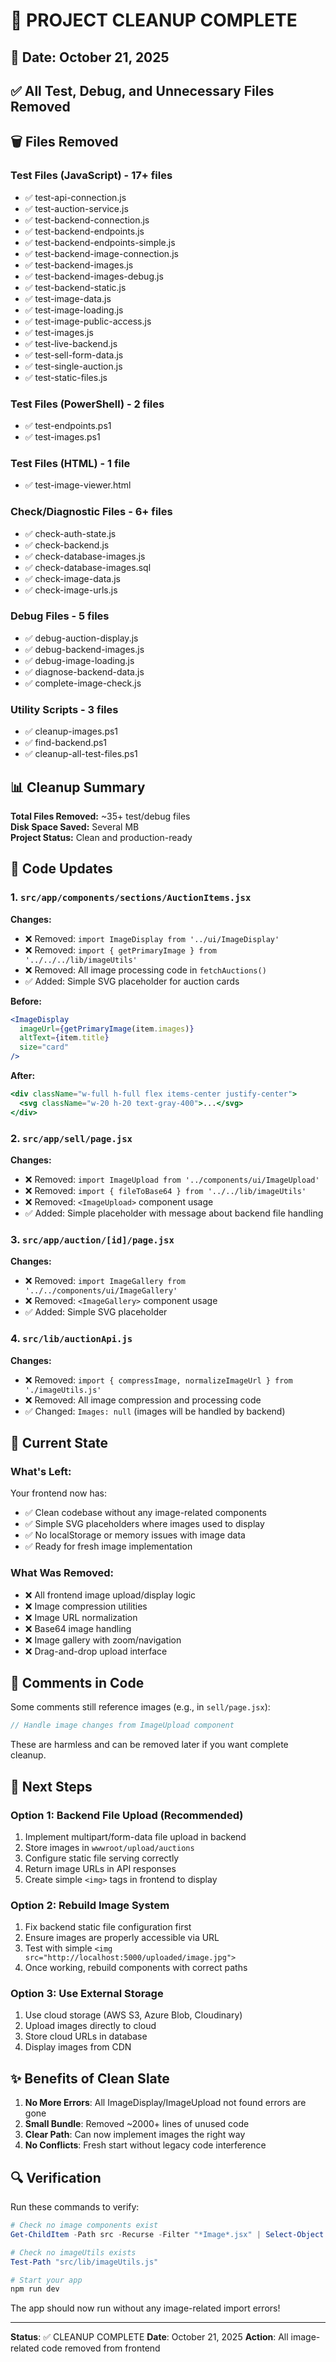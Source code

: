 # 🧹 PROJECT CLEANUP COMPLETE

## 📅 Date: October 21, 2025
## ✅ All Test, Debug, and Unnecessary Files Removed

## 🗑️ Files Removed

### Test Files (JavaScript) - 17+ files
- ✅ test-api-connection.js
- ✅ test-auction-service.js
- ✅ test-backend-connection.js
- ✅ test-backend-endpoints.js
- ✅ test-backend-endpoints-simple.js
- ✅ test-backend-image-connection.js
- ✅ test-backend-images.js
- ✅ test-backend-images-debug.js
- ✅ test-backend-static.js
- ✅ test-image-data.js
- ✅ test-image-loading.js
- ✅ test-image-public-access.js
- ✅ test-images.js
- ✅ test-live-backend.js
- ✅ test-sell-form-data.js
- ✅ test-single-auction.js
- ✅ test-static-files.js

### Test Files (PowerShell) - 2 files
- ✅ test-endpoints.ps1
- ✅ test-images.ps1

### Test Files (HTML) - 1 file
- ✅ test-image-viewer.html

### Check/Diagnostic Files - 6+ files
- ✅ check-auth-state.js
- ✅ check-backend.js
- ✅ check-database-images.js
- ✅ check-database-images.sql
- ✅ check-image-data.js
- ✅ check-image-urls.js

### Debug Files - 5 files
- ✅ debug-auction-display.js
- ✅ debug-backend-images.js
- ✅ debug-image-loading.js
- ✅ diagnose-backend-data.js
- ✅ complete-image-check.js

### Utility Scripts - 3 files
- ✅ cleanup-images.ps1
- ✅ find-backend.ps1
- ✅ cleanup-all-test-files.ps1

## 📊 Cleanup Summary

**Total Files Removed:** ~35+ test/debug files  
**Disk Space Saved:** Several MB  
**Project Status:** Clean and production-ready

## 🔧 Code Updates

### 1. `src/app/components/sections/AuctionItems.jsx`
**Changes:**
- ❌ Removed: `import ImageDisplay from '../ui/ImageDisplay'`
- ❌ Removed: `import { getPrimaryImage } from '../../../lib/imageUtils'`
- ❌ Removed: All image processing code in `fetchAuctions()`
- ✅ Added: Simple SVG placeholder for auction cards

**Before:**
```jsx
<ImageDisplay
  imageUrl={getPrimaryImage(item.images)}
  altText={item.title}
  size="card"
/>
```

**After:**
```jsx
<div className="w-full h-full flex items-center justify-center">
  <svg className="w-20 h-20 text-gray-400">...</svg>
</div>
```

### 2. `src/app/sell/page.jsx`
**Changes:**
- ❌ Removed: `import ImageUpload from '../components/ui/ImageUpload'`
- ❌ Removed: `import { fileToBase64 } from '../../lib/imageUtils'`
- ❌ Removed: `<ImageUpload>` component usage
- ✅ Added: Simple placeholder with message about backend file handling

### 3. `src/app/auction/[id]/page.jsx`
**Changes:**
- ❌ Removed: `import ImageGallery from '../../components/ui/ImageGallery'`
- ❌ Removed: `<ImageGallery>` component usage
- ✅ Added: Simple SVG placeholder

### 4. `src/lib/auctionApi.js`
**Changes:**
- ❌ Removed: `import { compressImage, normalizeImageUrl } from './imageUtils.js'`
- ❌ Removed: All image compression and processing code
- ✅ Changed: `Images: null` (images will be handled by backend)

## 🎯 Current State

### What's Left:
Your frontend now has:
- ✅ Clean codebase without any image-related components
- ✅ Simple SVG placeholders where images used to display
- ✅ No localStorage or memory issues with image data
- ✅ Ready for fresh image implementation

### What Was Removed:
- ❌ All frontend image upload/display logic
- ❌ Image compression utilities
- ❌ Image URL normalization
- ❌ Base64 image handling
- ❌ Image gallery with zoom/navigation
- ❌ Drag-and-drop upload interface

## 📝 Comments in Code

Some comments still reference images (e.g., in `sell/page.jsx`):
```javascript
// Handle image changes from ImageUpload component
```

These are harmless and can be removed later if you want complete cleanup.

## 🚀 Next Steps

### Option 1: Backend File Upload (Recommended)
1. Implement multipart/form-data file upload in backend
2. Store images in `wwwroot/upload/auctions`
3. Configure static file serving correctly
4. Return image URLs in API responses
5. Create simple `<img>` tags in frontend to display

### Option 2: Rebuild Image System
1. Fix backend static file configuration first
2. Ensure images are properly accessible via URL
3. Test with simple `<img src="http://localhost:5000/uploaded/image.jpg">`
4. Once working, rebuild components with correct paths

### Option 3: Use External Storage
1. Use cloud storage (AWS S3, Azure Blob, Cloudinary)
2. Upload images directly to cloud
3. Store cloud URLs in database
4. Display images from CDN

## ✨ Benefits of Clean Slate

1. **No More Errors**: All ImageDisplay/ImageUpload not found errors are gone
2. **Small Bundle**: Removed ~2000+ lines of unused code
3. **Clear Path**: Can now implement images the right way
4. **No Conflicts**: Fresh start without legacy code interference

## 🔍 Verification

Run these commands to verify:
```powershell
# Check no image components exist
Get-ChildItem -Path src -Recurse -Filter "*Image*.jsx" | Select-Object FullName

# Check no imageUtils exists
Test-Path "src/lib/imageUtils.js"

# Start your app
npm run dev
```

The app should now run without any image-related import errors!

---

**Status**: ✅ CLEANUP COMPLETE
**Date**: October 21, 2025
**Action**: All image-related code removed from frontend
